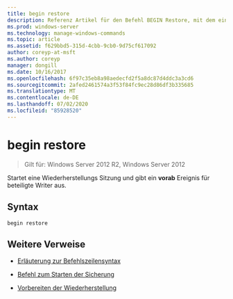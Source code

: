 ```yaml
---
title: begin restore
description: Referenz Artikel für den Befehl BEGIN Restore, mit dem eine Wiederherstellungs Sitzung gestartet und ein vorab Ereignis für beteiligte Writer ausgegeben wird.
ms.prod: windows-server
ms.technology: manage-windows-commands
ms.topic: article
ms.assetid: f629bbd5-315d-4cbb-9cb0-9d75cf617092
author: coreyp-at-msft
ms.author: coreyp
manager: dongill
ms.date: 10/16/2017
ms.openlocfilehash: 6f97c35eb8a98aedecfd2f5a8dc87d4ddc3a3cd6
ms.sourcegitcommit: 2afed2461574a3f53f84fc9ec28d86df3b335685
ms.translationtype: MT
ms.contentlocale: de-DE
ms.lasthandoff: 07/02/2020
ms.locfileid: "85928520"
---
```

# <a name="begin-restore"></a>begin restore

> Gilt für: Windows Server 2012 R2, Windows Server 2012

Startet eine Wiederherstellungs Sitzung und gibt ein **vorab** Ereignis für beteiligte Writer aus.

## <a name="syntax"></a>Syntax

```
begin restore
```

## <a name="additional-references"></a>Weitere Verweise

- [Erläuterung zur Befehlszeilensyntax](command-line-syntax-key.md)

- [Befehl zum Starten der Sicherung](begin-backup.md)

- [Vorbereiten der Wiederherstellung](https://docs.microsoft.com/windows/win32/vss/overview-of-preparing-for-restore)
